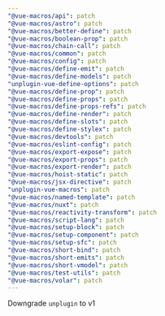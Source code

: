 ```yaml
---
"@vue-macros/api": patch
"@vue-macros/astro": patch
"@vue-macros/better-define": patch
"@vue-macros/boolean-prop": patch
"@vue-macros/chain-call": patch
"@vue-macros/common": patch
"@vue-macros/config": patch
"@vue-macros/define-emit": patch
"@vue-macros/define-models": patch
"unplugin-vue-define-options": patch
"@vue-macros/define-prop": patch
"@vue-macros/define-props": patch
"@vue-macros/define-props-refs": patch
"@vue-macros/define-render": patch
"@vue-macros/define-slots": patch
"@vue-macros/define-stylex": patch
"@vue-macros/devtools": patch
"@vue-macros/eslint-config": patch
"@vue-macros/export-expose": patch
"@vue-macros/export-props": patch
"@vue-macros/export-render": patch
"@vue-macros/hoist-static": patch
"@vue-macros/jsx-directive": patch
"unplugin-vue-macros": patch
"@vue-macros/named-template": patch
"@vue-macros/nuxt": patch
"@vue-macros/reactivity-transform": patch
"@vue-macros/script-lang": patch
"@vue-macros/setup-block": patch
"@vue-macros/setup-component": patch
"@vue-macros/setup-sfc": patch
"@vue-macros/short-bind": patch
"@vue-macros/short-emits": patch
"@vue-macros/short-vmodel": patch
"@vue-macros/test-utils": patch
"@vue-macros/volar": patch
---
```


Downgrade `unplugin` to v1
  